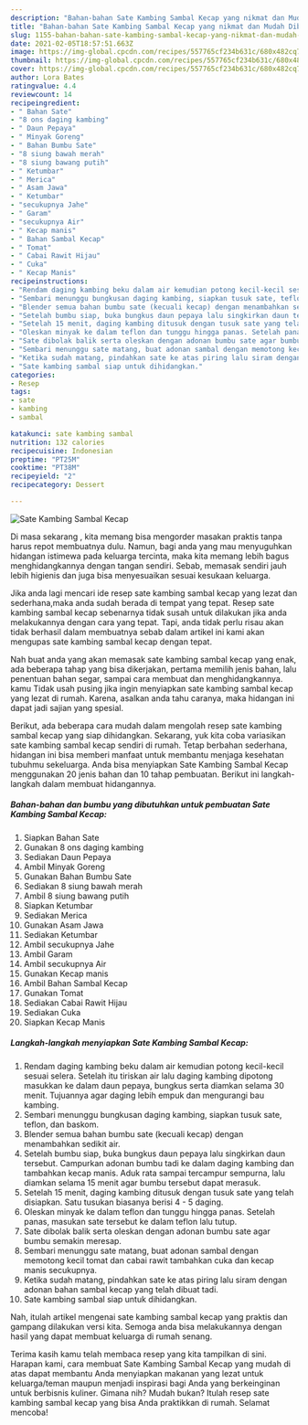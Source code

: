 ```yaml
---
description: "Bahan-bahan Sate Kambing Sambal Kecap yang nikmat dan Mudah Dibuat"
title: "Bahan-bahan Sate Kambing Sambal Kecap yang nikmat dan Mudah Dibuat"
slug: 1155-bahan-bahan-sate-kambing-sambal-kecap-yang-nikmat-dan-mudah-dibuat
date: 2021-02-05T18:57:51.663Z
image: https://img-global.cpcdn.com/recipes/557765cf234b631c/680x482cq70/sate-kambing-sambal-kecap-foto-resep-utama.jpg
thumbnail: https://img-global.cpcdn.com/recipes/557765cf234b631c/680x482cq70/sate-kambing-sambal-kecap-foto-resep-utama.jpg
cover: https://img-global.cpcdn.com/recipes/557765cf234b631c/680x482cq70/sate-kambing-sambal-kecap-foto-resep-utama.jpg
author: Lora Bates
ratingvalue: 4.4
reviewcount: 14
recipeingredient:
- " Bahan Sate"
- "8 ons daging kambing"
- " Daun Pepaya"
- " Minyak Goreng"
- " Bahan Bumbu Sate"
- "8 siung bawah merah"
- "8 siung bawang putih"
- " Ketumbar"
- " Merica"
- " Asam Jawa"
- " Ketumbar"
- "secukupnya Jahe"
- " Garam"
- "secukupnya Air"
- " Kecap manis"
- " Bahan Sambal Kecap"
- " Tomat"
- " Cabai Rawit Hijau"
- " Cuka"
- " Kecap Manis"
recipeinstructions:
- "Rendam daging kambing beku dalam air kemudian potong kecil-kecil sesuai selera. Setelah itu tiriskan air lalu daging kambing dipotong masukkan ke dalam daun pepaya, bungkus serta diamkan selama 30 menit. Tujuannya agar daging lebih empuk dan mengurangi bau kambing."
- "Sembari menunggu bungkusan daging kambing, siapkan tusuk sate, teflon, dan baskom."
- "Blender semua bahan bumbu sate (kecuali kecap) dengan menambahkan sedikit air."
- "Setelah bumbu siap, buka bungkus daun pepaya lalu singkirkan daun tersebut. Campurkan adonan bumbu tadi ke dalam daging kambing dan tambahkan kecap manis. Aduk rata sampai tercampur sempurna, lalu diamkan selama 15 menit agar bumbu tersebut dapat merasuk."
- "Setelah 15 menit, daging kambing ditusuk dengan tusuk sate yang telah disiapkan. Satu tusukan biasanya berisi 4 - 5 daging."
- "Oleskan minyak ke dalam teflon dan tunggu hingga panas. Setelah panas, masukan sate tersebut ke dalam teflon lalu tutup."
- "Sate dibolak balik serta oleskan dengan adonan bumbu sate agar bumbu semakin meresap."
- "Sembari menunggu sate matang, buat adonan sambal dengan memotong kecil tomat dan cabai rawit tambahkan cuka dan kecap manis secukupnya."
- "Ketika sudah matang, pindahkan sate ke atas piring lalu siram dengan adonan bahan sambal kecap yang telah dibuat tadi."
- "Sate kambing sambal siap untuk dihidangkan."
categories:
- Resep
tags:
- sate
- kambing
- sambal

katakunci: sate kambing sambal 
nutrition: 132 calories
recipecuisine: Indonesian
preptime: "PT25M"
cooktime: "PT38M"
recipeyield: "2"
recipecategory: Dessert

---
```



![Sate Kambing Sambal Kecap](https://img-global.cpcdn.com/recipes/557765cf234b631c/680x482cq70/sate-kambing-sambal-kecap-foto-resep-utama.jpg)

Di masa  sekarang , kita memang bisa mengorder masakan praktis tanpa harus repot membuatnya dulu. Namun, bagi anda yang mau menyuguhkan hidangan istimewa pada keluarga tercinta, maka kita memang lebih bagus menghidangkannya dengan tangan sendiri. Sebab, memasak sendiri jauh lebih higienis dan juga bisa menyesuaikan sesuai kesukaan keluarga.

Jika anda lagi mencari ide resep sate kambing sambal kecap yang lezat dan sederhana,maka anda sudah berada di tempat yang tepat. Resep sate kambing sambal kecap  sebenarnya tidak susah untuk dilakukan jika anda melakukannya dengan cara yang tepat. Tapi, anda tidak perlu risau akan tidak berhasil dalam membuatnya 
sebab dalam artikel ini kami akan mengupas sate kambing sambal kecap dengan tepat.  



Nah buat anda yang akan memasak sate kambing sambal kecap yang enak, ada beberapa tahap yang bisa dikerjakan, pertama memilih jenis bahan, lalu penentuan bahan segar, sampai cara membuat dan menghidangkannya. kamu Tidak usah pusing jika ingin menyiapkan sate kambing sambal kecap yang lezat di rumah. Karena, asalkan anda  tahu caranya, maka hidangan ini dapat jadi sajian yang spesial.

Berikut, ada beberapa cara mudah dalam mengolah resep sate kambing sambal kecap yang siap dihidangkan. Sekarang, yuk kita coba variasikan sate kambing sambal kecap sendiri di rumah. Tetap berbahan sederhana, hidangan ini bisa memberi manfaat untuk membantu menjaga kesehatan tubuhmu sekeluarga. Anda bisa menyiapkan Sate Kambing Sambal Kecap menggunakan 20 jenis bahan dan 10 tahap pembuatan. Berikut ini langkah-langkah dalam membuat hidangannya.

<!--inarticleads1-->

##### Bahan-bahan dan bumbu yang dibutuhkan untuk pembuatan Sate Kambing Sambal Kecap:

1. Siapkan  Bahan Sate
1. Gunakan 8 ons daging kambing
1. Sediakan  Daun Pepaya
1. Ambil  Minyak Goreng
1. Gunakan  Bahan Bumbu Sate
1. Sediakan 8 siung bawah merah
1. Ambil 8 siung bawang putih
1. Siapkan  Ketumbar
1. Sediakan  Merica
1. Gunakan  Asam Jawa
1. Sediakan  Ketumbar
1. Ambil secukupnya Jahe
1. Ambil  Garam
1. Ambil secukupnya Air
1. Gunakan  Kecap manis
1. Ambil  Bahan Sambal Kecap
1. Gunakan  Tomat
1. Sediakan  Cabai Rawit Hijau
1. Sediakan  Cuka
1. Siapkan  Kecap Manis




<!--inarticleads2-->

##### Langkah-langkah menyiapkan Sate Kambing Sambal Kecap:

1. Rendam daging kambing beku dalam air kemudian potong kecil-kecil sesuai selera. Setelah itu tiriskan air lalu daging kambing dipotong masukkan ke dalam daun pepaya, bungkus serta diamkan selama 30 menit. Tujuannya agar daging lebih empuk dan mengurangi bau kambing.
1. Sembari menunggu bungkusan daging kambing, siapkan tusuk sate, teflon, dan baskom.
1. Blender semua bahan bumbu sate (kecuali kecap) dengan menambahkan sedikit air.
1. Setelah bumbu siap, buka bungkus daun pepaya lalu singkirkan daun tersebut. Campurkan adonan bumbu tadi ke dalam daging kambing dan tambahkan kecap manis. Aduk rata sampai tercampur sempurna, lalu diamkan selama 15 menit agar bumbu tersebut dapat merasuk.
1. Setelah 15 menit, daging kambing ditusuk dengan tusuk sate yang telah disiapkan. Satu tusukan biasanya berisi 4 - 5 daging.
1. Oleskan minyak ke dalam teflon dan tunggu hingga panas. Setelah panas, masukan sate tersebut ke dalam teflon lalu tutup.
1. Sate dibolak balik serta oleskan dengan adonan bumbu sate agar bumbu semakin meresap.
1. Sembari menunggu sate matang, buat adonan sambal dengan memotong kecil tomat dan cabai rawit tambahkan cuka dan kecap manis secukupnya.
1. Ketika sudah matang, pindahkan sate ke atas piring lalu siram dengan adonan bahan sambal kecap yang telah dibuat tadi.
1. Sate kambing sambal siap untuk dihidangkan.




Nah, itulah artikel mengenai  sate kambing sambal kecap  yang praktis dan gampang dilakukan versi kita. Semoga anda bisa melakukannya dengan hasil yang dapat membuat keluarga di rumah senang. 

Terima kasih kamu telah membaca resep yang kita tampilkan di sini. Harapan kami, cara membuat  Sate Kambing Sambal Kecap yang mudah di atas dapat membantu Anda menyiapkan makanan yang lezat untuk keluarga/teman maupun menjadi inspirasi bagi Anda yang berkeinginan untuk berbisnis kuliner. Gimana nih? Mudah bukan? Itulah resep sate kambing sambal kecap yang bisa Anda praktikkan di rumah. Selamat mencoba!

